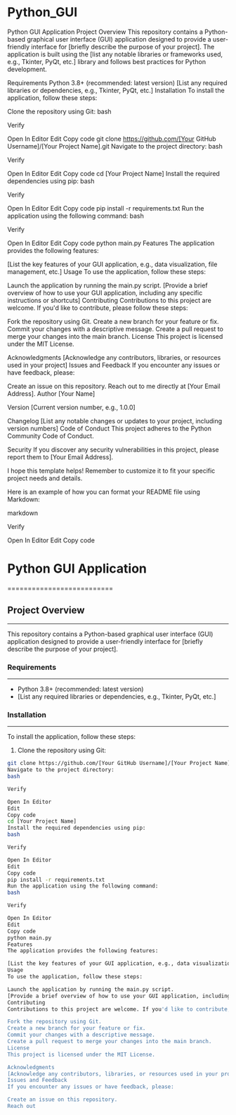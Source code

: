 ﻿# Python_GUI
Python GUI Application
Project Overview
This repository contains a Python-based graphical user interface (GUI) application designed to provide a user-friendly interface for [briefly describe the purpose of your project]. The application is built using the [list any notable libraries or frameworks used, e.g., Tkinter, PyQt, etc.] library and follows best practices for Python development.

Requirements
Python 3.8+ (recommended: latest version)
[List any required libraries or dependencies, e.g., Tkinter, PyQt, etc.]
Installation
To install the application, follow these steps:

Clone the repository using Git:
bash

Verify

Open In Editor
Edit
Copy code
git clone https://github.com/[Your GitHub Username]/[Your Project Name].git
Navigate to the project directory:
bash

Verify

Open In Editor
Edit
Copy code
cd [Your Project Name]
Install the required dependencies using pip:
bash

Verify

Open In Editor
Edit
Copy code
pip install -r requirements.txt
Run the application using the following command:
bash

Verify

Open In Editor
Edit
Copy code
python main.py
Features
The application provides the following features:

[List the key features of your GUI application, e.g., data visualization, file management, etc.]
Usage
To use the application, follow these steps:

Launch the application by running the main.py script.
[Provide a brief overview of how to use your GUI application, including any specific instructions or shortcuts]
Contributing
Contributions to this project are welcome. If you'd like to contribute, please follow these steps:

Fork the repository using Git.
Create a new branch for your feature or fix.
Commit your changes with a descriptive message.
Create a pull request to merge your changes into the main branch.
License
This project is licensed under the MIT License.

Acknowledgments
[Acknowledge any contributors, libraries, or resources used in your project]
Issues and Feedback
If you encounter any issues or have feedback, please:

Create an issue on this repository.
Reach out to me directly at [Your Email Address].
Author
[Your Name]

Version
[Current version number, e.g., 1.0.0]

Changelog
[List any notable changes or updates to your project, including version numbers]
Code of Conduct
This project adheres to the Python Community Code of Conduct.

Security
If you discover any security vulnerabilities in this project, please report them to [Your Email Address].

I hope this template helps! Remember to customize it to fit your specific project needs and details.

Here is an example of how you can format your README file using Markdown:

markdown

Verify

Open In Editor
Edit
Copy code
# Python GUI Application
==========================

## Project Overview
-------------------

This repository contains a Python-based graphical user interface (GUI) application designed to provide a user-friendly interface for [briefly describe the purpose of your project].

### Requirements
---------------

* Python 3.8+ (recommended: latest version)
* [List any required libraries or dependencies, e.g., Tkinter, PyQt, etc.]

### Installation
------------

To install the application, follow these steps:

1. Clone the repository using Git:
```bash
git clone https://github.com/[Your GitHub Username]/[Your Project Name].git
Navigate to the project directory:
bash

Verify

Open In Editor
Edit
Copy code
cd [Your Project Name]
Install the required dependencies using pip:
bash

Verify

Open In Editor
Edit
Copy code
pip install -r requirements.txt
Run the application using the following command:
bash

Verify

Open In Editor
Edit
Copy code
python main.py
Features
The application provides the following features:

[List the key features of your GUI application, e.g., data visualization, file management, etc.]
Usage
To use the application, follow these steps:

Launch the application by running the main.py script.
[Provide a brief overview of how to use your GUI application, including any specific instructions or shortcuts]
Contributing
Contributions to this project are welcome. If you'd like to contribute, please follow these steps:

Fork the repository using Git.
Create a new branch for your feature or fix.
Commit your changes with a descriptive message.
Create a pull request to merge your changes into the main branch.
License
This project is licensed under the MIT License.

Acknowledgments
[Acknowledge any contributors, libraries, or resources used in your project]
Issues and Feedback
If you encounter any issues or have feedback, please:

Create an issue on this repository.
Reach out
